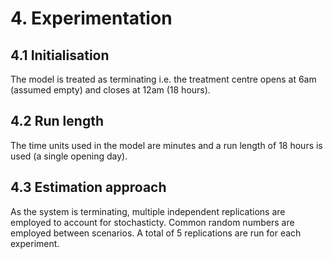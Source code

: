 # 4. Experimentation

## 4.1 Initialisation

The model is treated as terminating i.e. the treatment centre opens at 6am (assumed empty) and closes at 12am (18 hours).  

## 4.2 Run length

The time units used in the model are minutes and a run length of 18 hours is used (a single opening day).

## 4.3 Estimation approach

As the system is terminating, multiple independent replications are employed to account for stochasticty. Common random numbers are employed between scenarios.  A total of 5 replications are run for each experiment.

